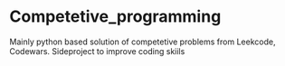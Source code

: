 # Competetive_programming
Mainly python based solution of competetive problems from Leekcode, Codewars. Sideproject to improve coding skiils
